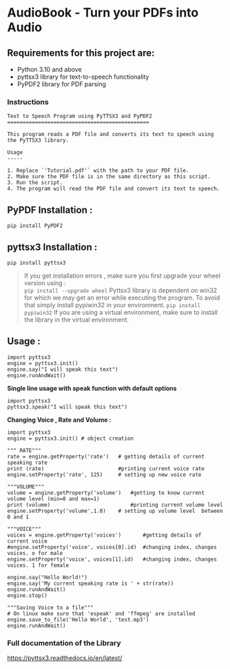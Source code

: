 # AudioBook - Turn your PDFs into Audio
## Requirements for this project are:
+ Python 3.10 and above
+ pyttsx3 library for text-to-speech functionality
+ PyPDF2 library for PDF parsing

### Instructions
    Text to Speech Program using PyTTSX3 and PyPDF2
    ==============================================

    This program reads a PDF file and converts its text to speech using the PyTTSX3 library.

    Usage
    -----

    1. Replace `'Tutorial.pdf'` with the path to your PDF file.
    2. Make sure the PDF file is in the same directory as this script.
    3. Run the script.
    4. The program will read the PDF file and convert its text to speech.
    
## PyPDF Installation :
    pip install PyPDF2

## pyttsx3 Installation :

	pip install pyttsx3

> If you get installation errors , make sure you first upgrade your wheel version using :  
`pip install --upgrade wheel`
> Pyttsx3 library is dependent on win32 for which we may get an error while executing the program. To avoid that simply install pypiwin32 in your environment.
` pip install pypiwin32 `
> If you are using a virtual environment, make sure to install the library in the virtual environment.

## Usage :

```python3
import pyttsx3
engine = pyttsx3.init()
engine.say("I will speak this text")
engine.runAndWait()
```

**Single line usage with speak function with default options**

```python3
import pyttsx3
pyttsx3.speak("I will speak this text")
```
	
**Changing Voice , Rate and Volume :**

```python3
import pyttsx3
engine = pyttsx3.init() # object creation

""" RATE"""
rate = engine.getProperty('rate')   # getting details of current speaking rate
print (rate)                        #printing current voice rate
engine.setProperty('rate', 125)     # setting up new voice rate

"""VOLUME"""
volume = engine.getProperty('volume')   #getting to know current volume level (min=0 and max=1)
print (volume)                          #printing current volume level
engine.setProperty('volume',1.0)    # setting up volume level  between 0 and 1

"""VOICE"""
voices = engine.getProperty('voices')       #getting details of current voice
#engine.setProperty('voice', voices[0].id)  #changing index, changes voices. o for male
engine.setProperty('voice', voices[1].id)   #changing index, changes voices. 1 for female

engine.say("Hello World!")
engine.say('My current speaking rate is ' + str(rate))
engine.runAndWait()
engine.stop()

"""Saving Voice to a file"""
# On linux make sure that 'espeak' and 'ffmpeg' are installed
engine.save_to_file('Hello World', 'test.mp3')
engine.runAndWait()

```

### **Full documentation of the Library**

https://pyttsx3.readthedocs.io/en/latest/
